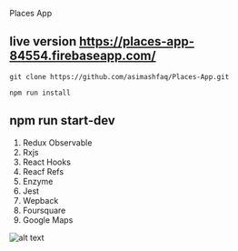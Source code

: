 Places App

## live version https://places-app-84554.firebaseapp.com/


`git clone https://github.com/asimashfaq/Places-App.git`

`npm run install`

## npm run start-dev

1. Redux Observable 
2. Rxjs
3. React Hooks
4. Reacf Refs
5. Enzyme
6. Jest
7. Wepback
8. Foursquare
9. Google Maps


![alt text](https://github.com/asimashfaq/Places-App/blob/master/Places-App.png?raw=true)
